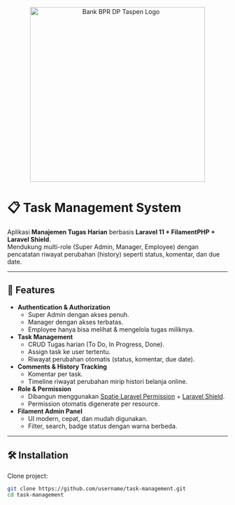 <p align="center"><a href="https://bankdptaspen.co.id/" target="_blank"><img src="https://bankdptaspen.co.id/wp-content/uploads/2024/01/Logo-Bank-DP-Taspen-Version-New.png" width="400" alt="Bank BPR DP Taspen Logo"></a></p>

# 📋 Task Management System

Aplikasi **Manajemen Tugas Harian** berbasis **Laravel 11 + FilamentPHP + Laravel Shield**.  
Mendukung multi-role (Super Admin, Manager, Employee) dengan pencatatan riwayat perubahan (history) seperti status, komentar, dan due date.  

---

## 🚀 Features
- **Authentication & Authorization**
  - Super Admin dengan akses penuh.
  - Manager dengan akses terbatas.
  - Employee hanya bisa melihat & mengelola tugas miliknya.
- **Task Management**
  - CRUD Tugas harian (To Do, In Progress, Done).
  - Assign task ke user tertentu.
  - Riwayat perubahan otomatis (status, komentar, due date).
- **Comments & History Tracking**
  - Komentar per task.
  - Timeline riwayat perubahan mirip histori belanja online.
- **Role & Permission**
  - Dibangun menggunakan [Spatie Laravel Permission](https://spatie.be/docs/laravel-permission/v6/introduction) + [Laravel Shield](https://github.com/bezhanSalleh/filament-shield).
  - Permission otomatis digenerate per resource.
- **Filament Admin Panel**
  - UI modern, cepat, dan mudah digunakan.
  - Filter, search, badge status dengan warna berbeda.

---

## 🛠 Installation

Clone project:
```bash
git clone https://github.com/username/task-management.git
cd task-management
